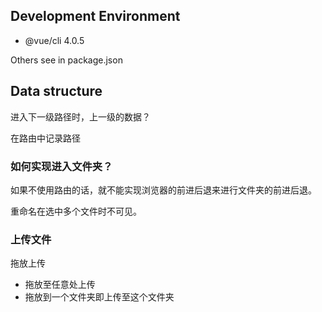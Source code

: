 ## Development Environment
* @vue/cli 4.0.5

Others see in package.json



## Data structure

进入下一级路径时，上一级的数据？

在路由中记录路径

### 如何实现进入文件夹？

如果不使用路由的话，就不能实现浏览器的前进后退来进行文件夹的前进后退。



重命名在选中多个文件时不可见。

### 上传文件

拖放上传

* 拖放至任意处上传
* 拖放到一个文件夹即上传至这个文件夹